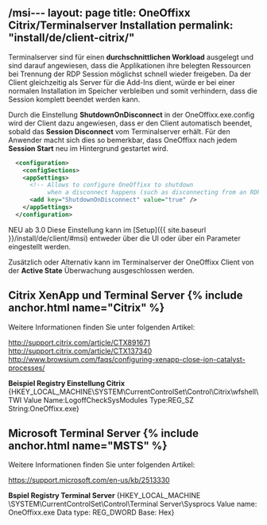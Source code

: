 /msi---
layout: page
title: OneOffixx Citrix/Terminalserver Installation
permalink: "install/de/client-citrix/"
---

Terminalserver sind für einen __durchschnittlichen Workload__ ausgelegt und sind darauf angewiesen, dass die Applikationen ihre belegten Ressourcen bei Trennung der RDP Session möglichst schnell wieder freigeben. Da der Client gleichzeitig als Server für die Add-Ins dient, würde er bei einer normalen Installation im Speicher verbleiben und somit verhindern, dass die Session komplett beendet werden kann.


Durch die Einstellung __ShutdownOnDisconnect__ in der OneOffixx.exe.config wird der Client dazu angewiesen, dass er den Client automatisch beendet, sobald das __Session Disconnect__ vom Terminalserver erhält. Für den Anwender macht sich dies so bemerkbar, dass OneOffixx nach jedem __Session Start__ neu im Hintergrund gestartet wird.

```xml
  <configuration>
    <configSections>
    <appSettings>
      <!-- Allows to configure OneOffixx to shutdown 
           when a disconnect happens (such as disconnecting from an RDP Session) -->
      <add key="ShutdownOnDisconnect" value="true" />
    </appSettings>
  </configuration>
```

<span class="label label-info">NEU ab 3.0</span>
Diese Einstellung kann im [Setup]({{ site.baseurl }}/install/de/client/#msi) entweder über die UI oder über ein Parameter eingestellt werden.

Zusätzlich oder Alternativ kann im Terminalserver der OneOffixx Client von der __Active State__ Überwachung ausgeschlossen werden. 

## Citrix XenApp und Terminal Server {% include anchor.html name="Citrix" %}
Weitere Informationen finden Sie unter folgenden Artikel:

http://support.citrix.com/article/CTX891671 </br>
http://support.citrix.com/article/CTX137340 </br>
http://www.browsium.com/faqs/configuring-xenapp-close-ion-catalyst-processes/</br>

__Beispiel Registry Einstellung Citrix__
{HKEY_LOCAL_MACHINE\SYSTEM\CurrentControlSet\Control\Citrix\wfshell\TWI
Value Name:LogoffCheckSysModules
Type:REG_SZ
String:OneOffixx.exe}


## Microsoft Terminal Server {% include anchor.html name="MSTS" %}
Weitere Informationen finden Sie unter folgenden Artikel:

https://support.microsoft.com/en-us/kb/2513330

__Bspiel Registry Terminal Server__
{HKEY_LOCAL_MACHINE \SYSTEM\CurrentControlSet\Control\Terminal Server\Sysprocs
 Value name: OneOffixx.exe
Data type: REG_DWORD 
Base: Hex}
